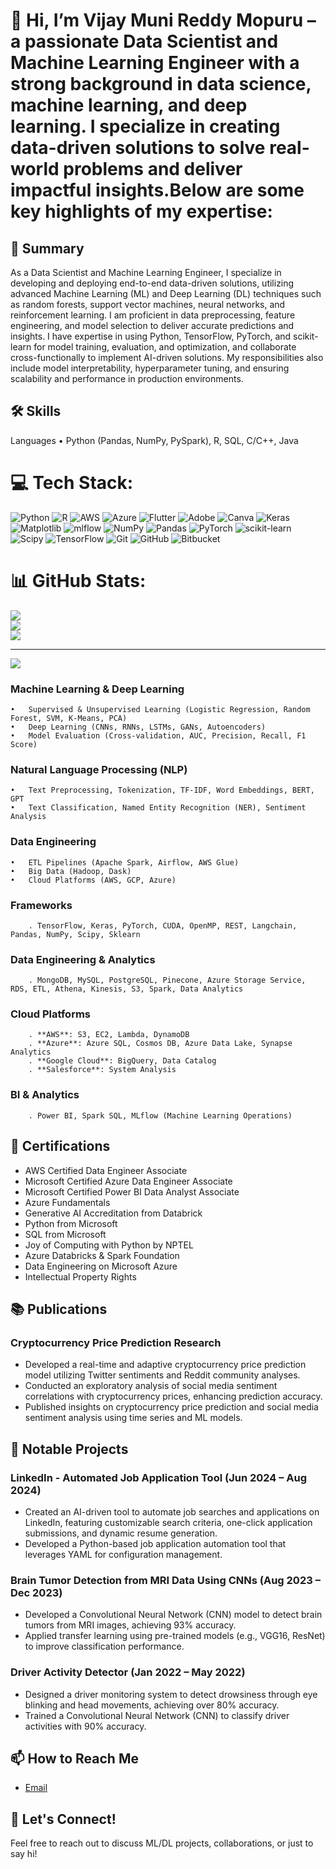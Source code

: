 # 👋 Hi, I’m Vijay Muni Reddy Mopuru – a passionate Data Scientist and Machine Learning Engineer with a strong background in data science, machine learning, and deep learning. I specialize in creating data-driven solutions to solve real-world problems and deliver impactful insights.Below are some key highlights of my expertise:
## 🚀 Summary
As a Data Scientist and Machine Learning Engineer, I specialize in developing and deploying end-to-end data-driven solutions, utilizing advanced Machine Learning (ML) and Deep Learning (DL) techniques such as random forests, support vector machines, neural networks, and reinforcement learning. I am proficient in data preprocessing, feature engineering, and model selection to deliver accurate predictions and insights. I have expertise in using Python, TensorFlow, PyTorch, and scikit-learn for model training, evaluation, and optimization, and collaborate cross-functionally to implement AI-driven solutions. My responsibilities also include model interpretability, hyperparameter tuning, and ensuring scalability and performance in production environments.


## 🛠️ Skills
Languages
	•	Python (Pandas, NumPy, PySpark), R, SQL, C/C++, Java
# 💻 Tech Stack:
![Python](https://img.shields.io/badge/python-3670A0?style=for-the-badge&logo=python&logoColor=ffdd54) ![R](https://img.shields.io/badge/r-%23276DC3.svg?style=for-the-badge&logo=r&logoColor=white) ![AWS](https://img.shields.io/badge/AWS-%23FF9900.svg?style=for-the-badge&logo=amazon-aws&logoColor=white) ![Azure](https://img.shields.io/badge/azure-%230072C6.svg?style=for-the-badge&logo=microsoftazure&logoColor=white) ![Flutter](https://img.shields.io/badge/Flutter-%2302569B.svg?style=for-the-badge&logo=Flutter&logoColor=white) ![Adobe](https://img.shields.io/badge/adobe-%23FF0000.svg?style=for-the-badge&logo=adobe&logoColor=white) ![Canva](https://img.shields.io/badge/Canva-%2300C4CC.svg?style=for-the-badge&logo=Canva&logoColor=white) ![Keras](https://img.shields.io/badge/Keras-%23D00000.svg?style=for-the-badge&logo=Keras&logoColor=white) ![Matplotlib](https://img.shields.io/badge/Matplotlib-%23ffffff.svg?style=for-the-badge&logo=Matplotlib&logoColor=black) ![mlflow](https://img.shields.io/badge/mlflow-%23d9ead3.svg?style=for-the-badge&logo=numpy&logoColor=blue) ![NumPy](https://img.shields.io/badge/numpy-%23013243.svg?style=for-the-badge&logo=numpy&logoColor=white) ![Pandas](https://img.shields.io/badge/pandas-%23150458.svg?style=for-the-badge&logo=pandas&logoColor=white) ![PyTorch](https://img.shields.io/badge/PyTorch-%23EE4C2C.svg?style=for-the-badge&logo=PyTorch&logoColor=white) ![scikit-learn](https://img.shields.io/badge/scikit--learn-%23F7931E.svg?style=for-the-badge&logo=scikit-learn&logoColor=white) ![Scipy](https://img.shields.io/badge/SciPy-%230C55A5.svg?style=for-the-badge&logo=scipy&logoColor=%white) ![TensorFlow](https://img.shields.io/badge/TensorFlow-%23FF6F00.svg?style=for-the-badge&logo=TensorFlow&logoColor=white) ![Git](https://img.shields.io/badge/git-%23F05033.svg?style=for-the-badge&logo=git&logoColor=white) ![GitHub](https://img.shields.io/badge/github-%23121011.svg?style=for-the-badge&logo=github&logoColor=white) ![Bitbucket](https://img.shields.io/badge/bitbucket-%230047B3.svg?style=for-the-badge&logo=bitbucket&logoColor=white)
# 📊 GitHub Stats:
![](https://github-readme-stats.vercel.app/api?username=vijay1612&theme=dark&hide_border=false&include_all_commits=false&count_private=false)<br/>
![](https://github-readme-streak-stats.herokuapp.com/?user=vijay1612&theme=dark&hide_border=false)<br/>
![](https://github-readme-stats.vercel.app/api/top-langs/?username=vijay1612&theme=dark&hide_border=false&include_all_commits=false&count_private=false&layout=compact)

---
[![](https://visitcount.itsvg.in/api?id=vijay1612&icon=0&color=0)](https://visitcount.itsvg.in)

<!-- Proudly created with GPRM ( https://gprm.itsvg.in ) -->

### Machine Learning & Deep Learning
	•	Supervised & Unsupervised Learning (Logistic Regression, Random Forest, SVM, K-Means, PCA)
	•	Deep Learning (CNNs, RNNs, LSTMs, GANs, Autoencoders)
	•	Model Evaluation (Cross-validation, AUC, Precision, Recall, F1 Score)

### Natural Language Processing (NLP)
	•	Text Preprocessing, Tokenization, TF-IDF, Word Embeddings, BERT, GPT
	•	Text Classification, Named Entity Recognition (NER), Sentiment Analysis

### Data Engineering
	•	ETL Pipelines (Apache Spark, Airflow, AWS Glue)
	•	Big Data (Hadoop, Dask)
	•	Cloud Platforms (AWS, GCP, Azure)
 ### Frameworks
        . TensorFlow, Keras, PyTorch, CUDA, OpenMP, REST, Langchain, Pandas, NumPy, Scipy, Sklearn

### Data Engineering & Analytics
        . MongoDB, MySQL, PostgreSQL, Pinecone, Azure Storage Service, RDS, ETL, Athena, Kinesis, S3, Spark, Data Analytics

### Cloud Platforms
        . **AWS**: S3, EC2, Lambda, DynamoDB  
        . **Azure**: Azure SQL, Cosmos DB, Azure Data Lake, Synapse Analytics  
        . **Google Cloud**: BigQuery, Data Catalog  
        . **Salesforce**: System Analysis

### BI & Analytics
        . Power BI, Spark SQL, MLflow (Machine Learning Operations)

## 🏅 Certifications
- AWS Certified Data Engineer Associate
- Microsoft Certified Azure Data Engineer Associate
- Microsoft Certified Power BI Data Analyst Associate
- Azure Fundamentals
- Generative AI Accreditation from Databrick
- Python from Microsoft
- SQL from Microsoft
- Joy of Computing with Python by NPTEL
- Azure Databricks & Spark Foundation
- Data Engineering on Microsoft Azure
- Intellectual Property Rights

## 📚 Publications
### Cryptocurrency Price Prediction Research
- Developed a real-time and adaptive cryptocurrency price prediction model utilizing Twitter sentiments and Reddit community analyses.
- Conducted an exploratory analysis of social media sentiment correlations with cryptocurrency prices, enhancing prediction accuracy.
- Published insights on cryptocurrency price prediction and social media sentiment analysis using time series and ML models.

## 🌟 Notable Projects
### LinkedIn - Automated Job Application Tool (Jun 2024 – Aug 2024)
- Created an AI-driven tool to automate job searches and applications on LinkedIn, featuring customizable search criteria, one-click application submissions, and dynamic resume generation.
- Developed a Python-based job application automation tool that leverages YAML for configuration management.

### Brain Tumor Detection from MRI Data Using CNNs (Aug 2023 – Dec 2023)
- Developed a Convolutional Neural Network (CNN) model to detect brain tumors from MRI images, achieving 93% accuracy.
- Applied transfer learning using pre-trained models (e.g., VGG16, ResNet) to improve classification performance.

### Driver Activity Detector (Jan 2022 – May 2022)
- Designed a driver monitoring system to detect drowsiness through eye blinking and head movements, achieving over 80% accuracy.
- Trained a Convolutional Neural Network (CNN) to classify driver activities with 90% accuracy.

## 📫 How to Reach Me
- [Email](vijaymuni111@gmail.com)

## 💬 Let's Connect!
Feel free to reach out to discuss ML/DL projects, collaborations, or just to say hi!
